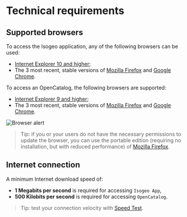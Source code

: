 # Technical requirements

## Supported browsers

To access the Isogeo application, any of the following browsers can be used:

* [Internet Explorer 10 and higher](http://windows.microsoft.com/en-us/internet-explorer/download-ie);
* The 3 most recent, stable versions of [Mozilla Firefox](https://www.mozilla.org/en-US/firefox) and [Google Chrome](https://www.google.com/chrome/browser/desktop/).

To access an OpenCatalog, the following browsers are supported:

* [Internet Explorer 9 and higher](http://windows.microsoft.com/en-us/internet-explorer/download-ie);
* The 3 most recent, stable versions of [Mozilla Firefox](https://www.mozilla.org/en-US/firefox) and [Google Chrome](https://www.google.com/chrome/browser/desktop/).


![Browser alert](/en/images/OC_browser_alert.png "Message displayed if the browser is not supported")

> Tip: if you or your users do not have the necessary permissions to update the browser, you can use the portable edition (requiring no installation, but with reduced performance) of [Mozilla Firefox](http://portableapps.com/apps/internet/firefox_portable/localization).

## Internet connection

A minimum Internet download speed of:
* **1 Megabits per second** is required for accessing `Isogeo App`,
* **500 Kilobits per second** is required for accessing `OpenCatalog`.

> Tip: test your connection velocity with [Speed Test](http://www.speedtest.net/).
